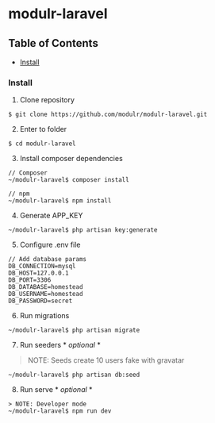 # modulr-laravel

## Table of Contents

- [Install](#install)


### Install

1. Clone repository
```
$ git clone https://github.com/modulr/modulr-laravel.git
```

2. Enter to folder
```
$ cd modulr-laravel
```

3. Install composer dependencies
```
// Composer
~/modulr-laravel$ composer install

// npm
~/modulr-laravel$ npm install
```

4. Generate APP_KEY
```
~/modulr-laravel$ php artisan key:generate
```

5. Configure .env file
```
// Add database params
DB_CONNECTION=mysql
DB_HOST=127.0.0.1
DB_PORT=3306
DB_DATABASE=homestead
DB_USERNAME=homestead
DB_PASSWORD=secret
```

6. Run migrations
```
~/modulr-laravel$ php artisan migrate
```

7. Run seeders * *optional* *
> NOTE: Seeds create 10 users fake with gravatar

```
~/modulr-laravel$ php artisan db:seed
```

8. Run serve * *optional* *
```
> NOTE: Developer mode
~/modulr-laravel$ npm run dev
```
